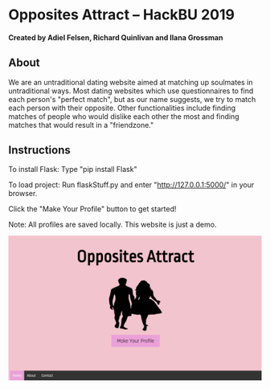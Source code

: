 # Opposites Attract – HackBU 2019
#### Created by Adiel Felsen, Richard Quinlivan and Ilana Grossman

## About
We are an untraditional dating website aimed at matching up soulmates in untraditional ways. Most dating websites which use questionnaires to find each person's "perfect match", but as our name suggests, we try to match each person with their opposite. Other functionalities include finding matches of people who would dislike each other the most and finding matches that would result in a "friendzone."

## Instructions
To install Flask: Type "pip install Flask"

To load project: Run flaskStuff.py and enter "http://127.0.0.1:5000/" in your browser.

Click the "Make Your Profile" button to get started!

Note: All profiles are saved locally. This website is just a demo.

![FrontPage](/static/frontPage.png)
